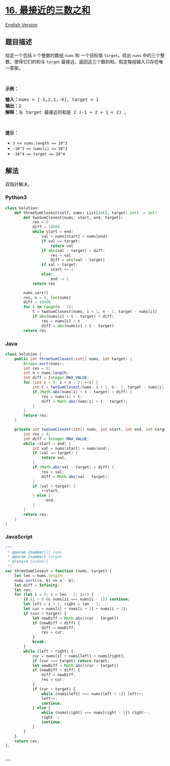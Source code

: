 # [16. 最接近的三数之和](https://leetcode-cn.com/problems/3sum-closest)

[English Version](/solution/0000-0099/0016.3Sum%20Closest/README_EN.md)

## 题目描述

<!-- 这里写题目描述 -->

<p>给定一个包括&nbsp;<em>n</em> 个整数的数组&nbsp;<code>nums</code><em>&nbsp;</em>和 一个目标值&nbsp;<code>target</code>。找出&nbsp;<code>nums</code><em>&nbsp;</em>中的三个整数，使得它们的和与&nbsp;<code>target</code>&nbsp;最接近。返回这三个数的和。假定每组输入只存在唯一答案。</p>

<p>&nbsp;</p>

<p><strong>示例：</strong></p>

<pre><strong>输入：</strong>nums = [-1,2,1,-4], target = 1
<strong>输出：</strong>2
<strong>解释：</strong>与 target 最接近的和是 2 (-1 + 2 + 1 = 2) 。
</pre>

<p>&nbsp;</p>

<p><strong>提示：</strong></p>

<ul>
	<li><code>3 &lt;= nums.length &lt;= 10^3</code></li>
	<li><code>-10^3&nbsp;&lt;= nums[i]&nbsp;&lt;= 10^3</code></li>
	<li><code>-10^4&nbsp;&lt;= target&nbsp;&lt;= 10^4</code></li>
</ul>


## 解法

<!-- 这里可写通用的实现逻辑 -->

双指针解决。

<!-- tabs:start -->

### **Python3**

<!-- 这里可写当前语言的特殊实现逻辑 -->

```python
class Solution:
    def threeSumClosest(self, nums: List[int], target: int) -> int:
        def twoSumClosest(nums, start, end, target):
            res = 0
            diff = 10000
            while start < end:
                val = nums[start] + nums[end]
                if val == target:
                    return val
                if abs(val - target) < diff:
                    res = val
                    diff = abs(val - target)
                if val < target:
                    start += 1
                else:
                    end -= 1
            return res

        nums.sort()
        res, n = 0, len(nums)
        diff = 10000
        for i in range(n - 2):
            t = twoSumClosest(nums, i + 1, n - 1, target - nums[i])
            if abs(nums[i] + t - target) < diff:
                res = nums[i] + t
                diff = abs(nums[i] + t - target)
        return res
```

### **Java**

<!-- 这里可写当前语言的特殊实现逻辑 -->

```java
class Solution {
    public int threeSumClosest(int[] nums, int target) {
        Arrays.sort(nums);
        int res = 0;
        int n = nums.length;
        int diff = Integer.MAX_VALUE;
        for (int i = 0; i < n - 2; ++i) {
            int t = twoSumClosest(nums, i + 1, n - 1, target - nums[i]);
            if (Math.abs(nums[i] + t - target) < diff) {
                res = nums[i] + t;
                diff = Math.abs(nums[i] + t - target);
            }
        }
        return res;
    }

    private int twoSumClosest(int[] nums, int start, int end, int target) {
        int res = 0;
        int diff = Integer.MAX_VALUE;
        while (start < end) {
            int val = nums[start] + nums[end];
            if (val == target) {
                return val;
            }
            if (Math.abs(val - target) < diff) {
                res = val;
                diff = Math.abs(val - target);
            }
            if (val < target) {
                ++start;
            } else {
                --end;
            }
        }
        return res;
    }
}
```

### **JavaScript**

```js
/**
 * @param {number[]} nums
 * @param {number} target
 * @return {number}
 */
var threeSumClosest = function (nums, target) {
    let len = nums.length;
    nums.sort((a, b) => a - b);
    let diff = Infinity;
    let res;
    for (let i = 0; i < len - 2; i++) {
        if (i > 0 && nums[i] === nums[i - 1]) continue;
        let left = i + 1, right = len - 1;
        let cur = nums[i] + nums[i + 1] + nums[i + 2];
        if (cur > target) {
            let newDiff = Math.abs((cur - target))
            if (newDiff < diff) {
                diff = newDiff;
                res = cur;
            }
            break;
        }
        while (left < right) {
            cur = nums[i] + nums[left] + nums[right];
            if (cur === target) return target;
            let newDiff = Math.abs((cur - target))
            if (newDiff < diff) {
                diff = newDiff;
                res = cur;
            }
            if (cur < target) {
                while (nums[left] === nums[left + 1]) left++;
                left++;
                continue;
            } else {
                while (nums[right] === nums[right - 1]) right--;
                right--;
                continue;
            }
        }
    }
    return res;
};
```

### **...**

```

```

<!-- tabs:end -->
